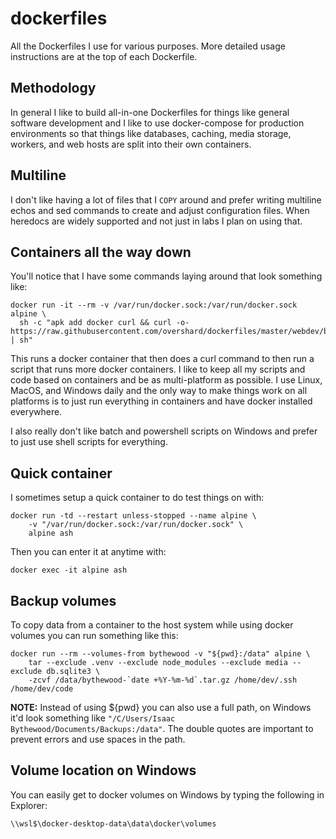 # dockerfiles

All the Dockerfiles I use for various purposes. More detailed usage instructions
are at the top of each Dockerfile.


## Methodology

In general I like to build all-in-one Dockerfiles for things like general
software development and I like to use docker-compose for production
environments so that things like databases, caching, media storage, workers,
and web hosts are split into their own containers.


## Multiline

I don't like having a lot of files that I `COPY` around and prefer writing
multiline echos and sed commands to create and adjust configuration files. When
heredocs are widely supported and not just in labs I plan on using that.


## Containers all the way down

You'll notice that I have some commands laying around that look something like:

    docker run -it --rm -v /var/run/docker.sock:/var/run/docker.sock alpine \
      sh -c "apk add docker curl && curl -o- https://raw.githubusercontent.com/overshard/dockerfiles/master/webdev/backup.sh | sh"

This runs a docker container that then does a curl command to then run a script
that runs more docker containers. I like to keep all my scripts and code based
on containers and be as multi-platform as possible. I use Linux, MacOS, and
Windows daily and the only way to make things work on all platforms is to just
run everything in containers and have docker installed everywhere.

I also really don't like batch and powershell scripts on Windows and prefer to
just use shell scripts for everything.


## Quick container

I sometimes setup a quick container to do test things on with:

    docker run -td --restart unless-stopped --name alpine \
        -v "/var/run/docker.sock:/var/run/docker.sock" \
        alpine ash

Then you can enter it at anytime with:

    docker exec -it alpine ash


## Backup volumes

To copy data from a container to the host system while using docker volumes you
can run something like this:

    docker run --rm --volumes-from bythewood -v "${pwd}:/data" alpine \
        tar --exclude .venv --exclude node_modules --exclude media --exclude db.sqlite3 \
        -zcvf /data/bythewood-`date +%Y-%m-%d`.tar.gz /home/dev/.ssh /home/dev/code

**NOTE:** Instead of using ${pwd} you can also use a full path, on Windows it'd
look something like `"/C/Users/Isaac Bythewood/Documents/Backups:/data"`. The
double quotes are important to prevent errors and use spaces in the path.


## Volume location on Windows

You can easily get to docker volumes on Windows by typing the following in
Explorer:

    \\wsl$\docker-desktop-data\data\docker\volumes
